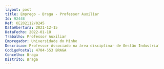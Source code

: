 ```yaml
--- 
layout: post
title: Emprego - Braga - Professor Auxiliar
Id: 92448
Ref: OE202112/0245
DataAbertura: 2021-12-15
DataFecho: 2022-01-18
Trabalho: Professor Auxiliar
Empregador: Universidade do Minho
Descricao: Professor Associado na área disciplinar de Gestão Industrial e da Tecnologia
CodigoPostal: 4704-553 BRAGA
Concelho: Braga
Distrito: Braga
--- 
```

